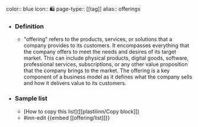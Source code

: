 color:: blue
icon:: 🛍️
page-type:: [[tag]]
alias:: offerings

- ### Definition 
  - "offering" refers to the products, services, or solutions that a company provides to its customers. It encompasses everything that the company offers to meet the needs and desires of its target market. This can include physical products, digital goods, software, professional services, subscriptions, or any other value proposition that the company brings to the market. The offering is a key component of a business model as it defines what the company sells and how it delivers value to its customers.
- ### Sample list
  - [How to copy this list]([[plastilinn/Copy block]])
  - #inn-edit {{embed [[offering/list]]}}


